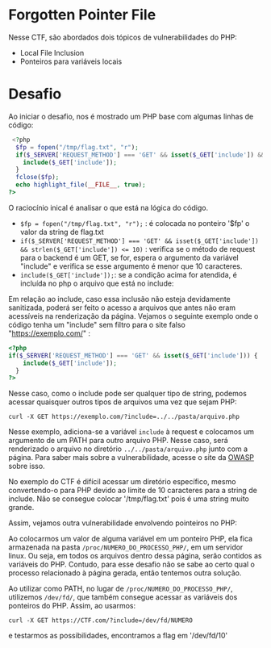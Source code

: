 # Forgotten Pointer File

Nesse CTF, são abordados dois tópicos de vulnerabilidades do PHP:
- Local File Inclusion
- Ponteiros para variáveis locais

# Desafio

Ao iniciar o desafio, nos é mostrado um PHP base com algumas linhas de código:

```php
 <?php
  $fp = fopen("/tmp/flag.txt", "r");
  if($_SERVER['REQUEST_METHOD'] === 'GET' && isset($_GET['include']) && strlen($_GET['include']) <= 10) {
    include($_GET['include']);
  }
  fclose($fp);
  echo highlight_file(__FILE__, true);
?>
```
O raciocínio inical é analisar o que está na lógica do código.

- `$fp = fopen("/tmp/flag.txt", "r");` : é colocada no ponteiro '$fp' o valor da string de flag.txt
- `if($_SERVER['REQUEST_METHOD'] === 'GET' && isset($_GET['include']) && strlen($_GET['include']) <= 10)` : verifica se o método de request para o backend é um GET, se for, espera o argumento da variável "include" e verifica se esse argumento é menor que 10 caracteres.
- `include($_GET['include']);`: se a condição acima for atendida, é incluída no php o arquivo que está no include:

Em relação ao include, caso essa inclusão não esteja devidamente sanitizada, poderá ser feito o acesso a arquivos que antes não eram acessíveis na renderização da página. Vejamos o seguinte exemplo onde o código tenha um "include" sem filtro para o site falso "https://exemplo.com/" :

```php
<?php
if($_SERVER['REQUEST_METHOD'] === 'GET' && isset($_GET['include'])) {
    include($_GET['include']);
  }
?>
```
Nesse caso, como o include pode ser qualquer tipo de string, podemos acessar quaisquer outros tipos de arquivos uma vez que sejam PHP:

`curl -X GET https://exemplo.com/?include=../../pasta/arquivo.php`

Nesse exemplo, adiciona-se a variável `include` à request e colocamos um argumento de um PATH para outro arquivo PHP. Nesse caso, será renderizado o arquivo no diretório `../../pasta/arquivo.php` junto com a página. Para saber mais sobre a vulnerabilidade, acesse o site da [OWASP](https://owasp.org/www-project-web-security-testing-guide/v42/4-Web_Application_Security_Testing/07-Input_Validation_Testing/11.1-Testing_for_Local_File_Inclusion) sobre isso. 

No exemplo do CTF é difícil acessar um diretório específico, mesmo convertendo-o para PHP devido ao limite de 10 caracteres para a string de include. Não se consegue colocar '/tmp/flag.txt' pois é uma string muito grande.

Assim, vejamos outra vulnerabilidade envolvendo pointeiros no PHP:

Ao colocarmos um valor de alguma variável em um ponteiro PHP, ela fica armazenada na pasta `/proc/NUMERO_DO_PROCESSO_PHP/`, em um servidor linux. Ou seja, em todos os arquivos dentro dessa página, serão contidos as variáveis do PHP.
Contudo, para esse desafio não se sabe ao certo qual o processo relacionado à página gerada, então tentemos outra solução.

Ao utilizar como PATH, no lugar de `/proc/NUMERO_DO_PROCESSO_PHP/`, utilizemos `/dev/fd/`, que também consegue acessar as variáveis dos ponteiros do PHP. Assim, ao usarmos:

`curl -X GET https://CTF.com/?include=/dev/fd/NUMERO`

e testarmos as possibilidades, encontramos a flag em '/dev/fd/10'
